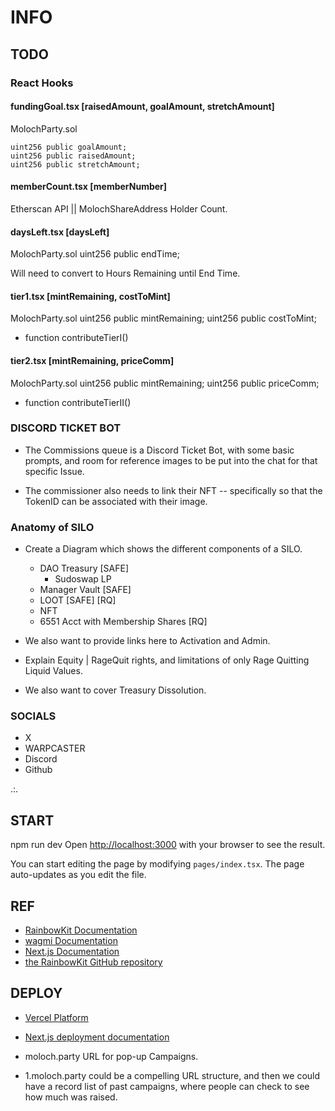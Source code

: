 # INFO

## TODO

### React Hooks

#### fundingGoal.tsx [raisedAmount, goalAmount, stretchAmount]

MolochParty.sol

    uint256 public goalAmount; 
    uint256 public raisedAmount;
    uint256 public stretchAmount;

#### memberCount.tsx [memberNumber]

Etherscan API || MolochShareAddress Holder Count.

#### daysLeft.tsx [daysLeft]

MolochParty.sol
  uint256 public endTime;

Will need to convert to Hours Remaining until End Time.

#### tier1.tsx [mintRemaining, costToMint]

MolochParty.sol
    uint256 public mintRemaining;
    uint256 public costToMint;

* function contributeTierI()

#### tier2.tsx [mintRemaining, priceComm]

MolochParty.sol
    uint256 public mintRemaining;
    uint256 public priceComm;

* function contributeTierII()

### DISCORD TICKET BOT

* The Commissions queue is a Discord Ticket Bot, with some basic prompts, and room for reference images to be put into the chat for that specific Issue.

* The commissioner also needs to link their NFT -- specifically so that the TokenID can be associated with their image.

### Anatomy of SILO

* Create a Diagram which shows the different components of a SILO.
  * DAO Treasury [SAFE]
    * Sudoswap LP
  * Manager Vault [SAFE]
  * LOOT [SAFE] [RQ]
  * NFT
  * 6551 Acct with Membership Shares [RQ]

* We also want to provide links here to Activation and Admin.
* Explain Equity | RageQuit rights, and limitations of only Rage Quitting Liquid Values.
* We also want to cover Treasury Dissolution.

### SOCIALS

* X
* WARPCASTER
* Discord
* Github

.:.

## START

npm run dev
Open [http://localhost:3000](http://localhost:3000) with your browser to see the result.

You can start editing the page by modifying `pages/index.tsx`. The page auto-updates as you edit the file.

## REF

* [RainbowKit Documentation](https://rainbowkit.com)
* [wagmi Documentation](https://wagmi.sh)
* [Next.js Documentation](https://nextjs.org/docs)
* [the RainbowKit GitHub repository](https://github.com/rainbow-me/rainbowkit)

## DEPLOY

* [Vercel Platform](https://vercel.com/new?utm_medium=default-template&filter=next.js&utm_source=create-next-app&utm_campaign=create-next-app-readme)
* [Next.js deployment documentation](https://nextjs.org/docs/deployment)

* moloch.party URL for pop-up Campaigns.
* 1.moloch.party could be a compelling URL structure, and then we could have a record list of past campaigns, where people can check to see how much was raised.
